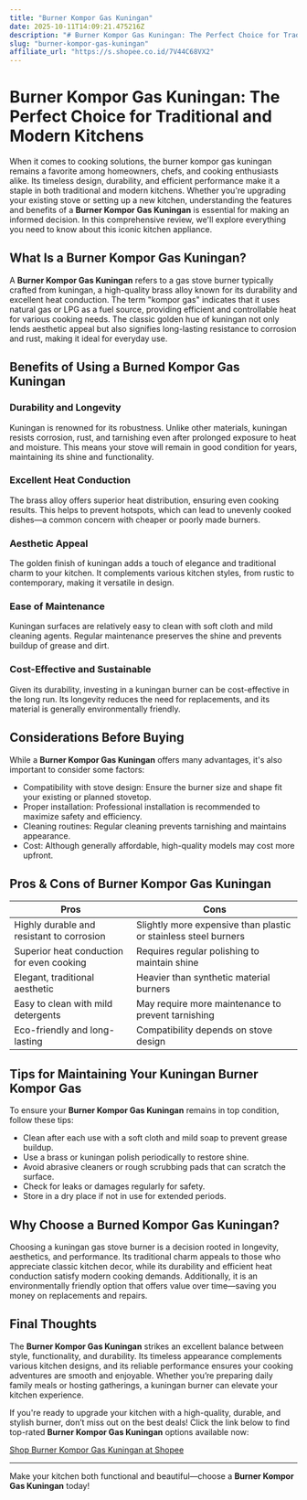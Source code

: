 ```yaml
---
title: "Burner Kompor Gas Kuningan"
date: 2025-10-11T14:09:21.475216Z
description: "# Burner Kompor Gas Kuningan: The Perfect Choice for Traditional and Modern Kitchens..."
slug: "burner-kompor-gas-kuningan"
affiliate_url: "https://s.shopee.co.id/7V44C68VX2"
---
```

# Burner Kompor Gas Kuningan: The Perfect Choice for Traditional and Modern Kitchens

When it comes to cooking solutions, the burner kompor gas kuningan remains a favorite among homeowners, chefs, and cooking enthusiasts alike. Its timeless design, durability, and efficient performance make it a staple in both traditional and modern kitchens. Whether you're upgrading your existing stove or setting up a new kitchen, understanding the features and benefits of a **Burner Kompor Gas Kuningan** is essential for making an informed decision. In this comprehensive review, we'll explore everything you need to know about this iconic kitchen appliance.

## What Is a Burner Kompor Gas Kuningan?

A **Burner Kompor Gas Kuningan** refers to a gas stove burner typically crafted from kuningan, a high-quality brass alloy known for its durability and excellent heat conduction. The term "kompor gas" indicates that it uses natural gas or LPG as a fuel source, providing efficient and controllable heat for various cooking needs. The classic golden hue of kuningan not only lends aesthetic appeal but also signifies long-lasting resistance to corrosion and rust, making it ideal for everyday use.

## Benefits of Using a Burned Kompor Gas Kuningan

### Durability and Longevity

Kuningan is renowned for its robustness. Unlike other materials, kuningan resists corrosion, rust, and tarnishing even after prolonged exposure to heat and moisture. This means your stove will remain in good condition for years, maintaining its shine and functionality.

### Excellent Heat Conduction

The brass alloy offers superior heat distribution, ensuring even cooking results. This helps to prevent hotspots, which can lead to unevenly cooked dishes—a common concern with cheaper or poorly made burners.

### Aesthetic Appeal

The golden finish of kuningan adds a touch of elegance and traditional charm to your kitchen. It complements various kitchen styles, from rustic to contemporary, making it versatile in design.

### Ease of Maintenance

Kuningan surfaces are relatively easy to clean with soft cloth and mild cleaning agents. Regular maintenance preserves the shine and prevents buildup of grease and dirt.

### Cost-Effective and Sustainable

Given its durability, investing in a kuningan burner can be cost-effective in the long run. Its longevity reduces the need for replacements, and its material is generally environmentally friendly.

## Considerations Before Buying

While a **Burner Kompor Gas Kuningan** offers many advantages, it's also important to consider some factors:

- Compatibility with stove design: Ensure the burner size and shape fit your existing or planned stovetop.
- Proper installation: Professional installation is recommended to maximize safety and efficiency.
- Cleaning routines: Regular cleaning prevents tarnishing and maintains appearance.
- Cost: Although generally affordable, high-quality models may cost more upfront.

## Pros & Cons of Burner Kompor Gas Kuningan

| **Pros** | **Cons** |
| --- | --- |
| Highly durable and resistant to corrosion | Slightly more expensive than plastic or stainless steel burners |
| Superior heat conduction for even cooking | Requires regular polishing to maintain shine |
| Elegant, traditional aesthetic | Heavier than synthetic material burners |
| Easy to clean with mild detergents | May require more maintenance to prevent tarnishing |
| Eco-friendly and long-lasting | Compatibility depends on stove design |

## Tips for Maintaining Your Kuningan Burner Kompor Gas

To ensure your **Burner Kompor Gas Kuningan** remains in top condition, follow these tips:

- Clean after each use with a soft cloth and mild soap to prevent grease buildup.
- Use a brass or kuningan polish periodically to restore shine.
- Avoid abrasive cleaners or rough scrubbing pads that can scratch the surface.
- Check for leaks or damages regularly for safety.
- Store in a dry place if not in use for extended periods.

## Why Choose a Burned Kompor Gas Kuningan?

Choosing a kuningan gas stove burner is a decision rooted in longevity, aesthetics, and performance. Its traditional charm appeals to those who appreciate classic kitchen decor, while its durability and efficient heat conduction satisfy modern cooking demands. Additionally, it is an environmentally friendly option that offers value over time—saving you money on replacements and repairs.

## Final Thoughts

The **Burner Kompor Gas Kuningan** strikes an excellent balance between style, functionality, and durability. Its timeless appearance complements various kitchen designs, and its reliable performance ensures your cooking adventures are smooth and enjoyable. Whether you’re preparing daily family meals or hosting gatherings, a kuningan burner can elevate your kitchen experience.

If you're ready to upgrade your kitchen with a high-quality, durable, and stylish burner, don’t miss out on the best deals! Click the link below to find top-rated **Burner Kompor Gas Kuningan** options available now:

[Shop Burner Kompor Gas Kuningan at Shopee](https://s.shopee.co.id/7V44C68VX2)

---

Make your kitchen both functional and beautiful—choose a **Burner Kompor Gas Kuningan** today!